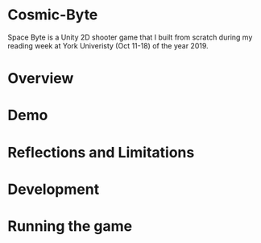 # Cosmic-Byte
Space Byte is a Unity 2D shooter game that I built from scratch during my reading week at York Univeristy (Oct 11-18) of the year 2019. 

# Overview

# Demo

# Reflections and Limitations

# Development

# Running the game


